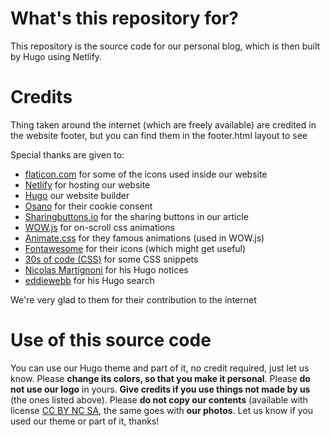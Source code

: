 # What's this repository for?
This repository is the source code for our personal blog, which is then built by Hugo using Netlify.

# Credits
Thing taken around the internet (which are freely available) are credited in the website footer, but you can find them in the footer.html layout to see

Special thanks are given to:
- [flaticon.com](https://www.flaticon.com) for some of the icons used inside our website
- [Netlify](https://www.netlify.com) for hosting our website
- [Hugo](https://www.gohugo.io) our website builder
- [Osano](https://cookieconsent.osano.com/) for their cookie consent
- [Sharingbuttons.io](https://sharingbuttons.io/) for the sharing buttons in our article
- [WOW.js](https://wowjs.co.uk/) for on-scroll css animations
- [Animate.css](https://daneden.github.io/animate.css/) for they famous animations (used in WOW.js)
- [Fontawesome](https://fontawesome.com/) for their icons (which might get useful)
- [30s of code (CSS)](https://30-seconds.github.io/30-seconds-of-css/) for some CSS snippets
- [Nicolas Martignoni](https://github.com/martignoni/hugo-notice) for his Hugo notices
- [eddiewebb](https://gist.github.com/eddiewebb/735feb48f50f0ddd65ae5606a1cb41ae) for his Hugo search

We're very glad to them for their contribution to the internet

# Use of this source code
You can use our Hugo theme and part of it, no credit required, just let us know.
Please **change its colors, so that you make it personal**. 
Please **do not use our logo** in yours.
**Give credits if you use things not made by us** (the ones listed above).
Please **do not copy our contents** (available with license [CC BY NC SA](https://creativecommons.org/licenses/by-nc-sa/4.0/), the same goes with **our photos**.
Let us know if you used our theme or part of it, thanks!



